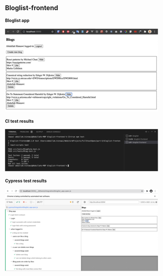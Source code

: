 ## Bloglist-frontend

#### Bloglist app

![bloglistApp](screenshots/bloglistApp.png)

#### CI test results

![ciTestResults](screenshots/ciTestResults.png)

#### Cypress test results

![ciTestResults](screenshots/cypressTestResults.png)
